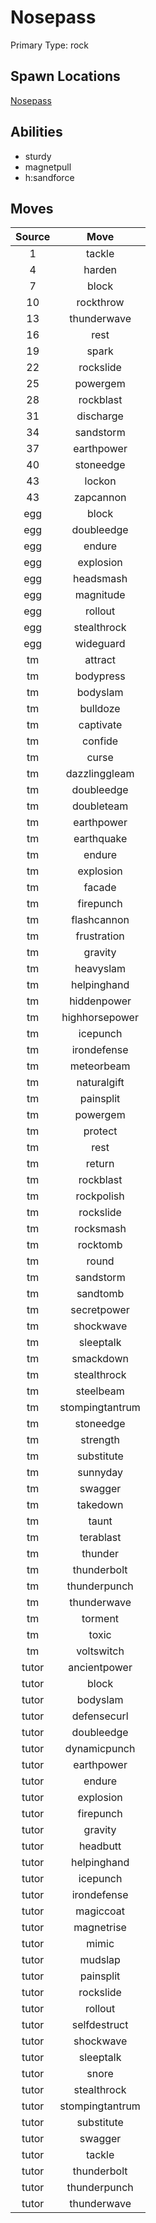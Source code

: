 # Nosepass  
Primary Type: rock  
  
## Spawn Locations  
[Nosepass](/data/spawn_presets/nosepass.md)  
  
## Abilities  
  * sturdy
  * magnetpull
  * h:sandforce
  
  
## Moves  
  
| Source | Move |  
|:---:|:---:|  
| 1 | tackle |  
| 4 | harden |  
| 7 | block |  
| 10 | rockthrow |  
| 13 | thunderwave |  
| 16 | rest |  
| 19 | spark |  
| 22 | rockslide |  
| 25 | powergem |  
| 28 | rockblast |  
| 31 | discharge |  
| 34 | sandstorm |  
| 37 | earthpower |  
| 40 | stoneedge |  
| 43 | lockon |  
| 43 | zapcannon |  
| egg | block |  
| egg | doubleedge |  
| egg | endure |  
| egg | explosion |  
| egg | headsmash |  
| egg | magnitude |  
| egg | rollout |  
| egg | stealthrock |  
| egg | wideguard |  
| tm | attract |  
| tm | bodypress |  
| tm | bodyslam |  
| tm | bulldoze |  
| tm | captivate |  
| tm | confide |  
| tm | curse |  
| tm | dazzlinggleam |  
| tm | doubleedge |  
| tm | doubleteam |  
| tm | earthpower |  
| tm | earthquake |  
| tm | endure |  
| tm | explosion |  
| tm | facade |  
| tm | firepunch |  
| tm | flashcannon |  
| tm | frustration |  
| tm | gravity |  
| tm | heavyslam |  
| tm | helpinghand |  
| tm | hiddenpower |  
| tm | highhorsepower |  
| tm | icepunch |  
| tm | irondefense |  
| tm | meteorbeam |  
| tm | naturalgift |  
| tm | painsplit |  
| tm | powergem |  
| tm | protect |  
| tm | rest |  
| tm | return |  
| tm | rockblast |  
| tm | rockpolish |  
| tm | rockslide |  
| tm | rocksmash |  
| tm | rocktomb |  
| tm | round |  
| tm | sandstorm |  
| tm | sandtomb |  
| tm | secretpower |  
| tm | shockwave |  
| tm | sleeptalk |  
| tm | smackdown |  
| tm | stealthrock |  
| tm | steelbeam |  
| tm | stompingtantrum |  
| tm | stoneedge |  
| tm | strength |  
| tm | substitute |  
| tm | sunnyday |  
| tm | swagger |  
| tm | takedown |  
| tm | taunt |  
| tm | terablast |  
| tm | thunder |  
| tm | thunderbolt |  
| tm | thunderpunch |  
| tm | thunderwave |  
| tm | torment |  
| tm | toxic |  
| tm | voltswitch |  
| tutor | ancientpower |  
| tutor | block |  
| tutor | bodyslam |  
| tutor | defensecurl |  
| tutor | doubleedge |  
| tutor | dynamicpunch |  
| tutor | earthpower |  
| tutor | endure |  
| tutor | explosion |  
| tutor | firepunch |  
| tutor | gravity |  
| tutor | headbutt |  
| tutor | helpinghand |  
| tutor | icepunch |  
| tutor | irondefense |  
| tutor | magiccoat |  
| tutor | magnetrise |  
| tutor | mimic |  
| tutor | mudslap |  
| tutor | painsplit |  
| tutor | rockslide |  
| tutor | rollout |  
| tutor | selfdestruct |  
| tutor | shockwave |  
| tutor | sleeptalk |  
| tutor | snore |  
| tutor | stealthrock |  
| tutor | stompingtantrum |  
| tutor | substitute |  
| tutor | swagger |  
| tutor | tackle |  
| tutor | thunderbolt |  
| tutor | thunderpunch |  
| tutor | thunderwave |  
  
